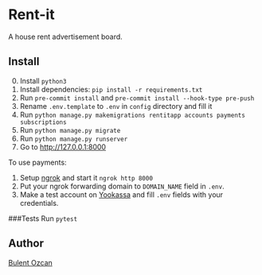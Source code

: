 # Rent-it

A house rent advertisement board.

## Install

0. Install `python3`
1. Install dependencies: `pip install -r requirements.txt`
2. Run `pre-commit install` and `pre-commit install --hook-type pre-push`
3. Rename `.env.template` to `.env` in `config` directory and fill it
4. Run `python manage.py makemigrations rentitapp accounts payments subscriptions`
5. Run `python manage.py migrate`
6. Run `python manage.py runserver`
7. Go to http://127.0.0.1:8000

To use payments:
1. Setup [ngrok](https://ngrok.com/) and start it `ngrok http 8000`
2. Put your ngrok forwarding domain to `DOMAIN_NAME` field in `.env`.
3. Make a test account on [Yookassa](https://yookassa.ru/developers) and fill `.env` fields with your credentials.

###Tests
Run `pytest`

## Author

[Bulent Ozcan](https://github.com/air17)
